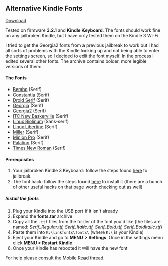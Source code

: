 ## Alternative Kindle Fonts

[Download](https://github.com/gmask/alternative-kindle-fonts/archive/v1.0.zip)

Tested on firmware **3.2.1** and **Kindle Keyboard**. The fonts should work fine on any jailbroken Kindle, but I have only tested them on the Kindle 3 Wi-Fi.

I tried to get the Georgia2 fonts from a previous jailbreak to work but I had all sorts of problems with the Kindle locking up and not being able to enter the settings screen, so I decided to edit the font myself. In the process I edited several other fonts. The archive contains bolder, more legible versions of them:

#### The Fonts
- [Bembo](https://github.com/gmask/alternative-kindle-fonts/blob/master/screenshots/bembo.gif) (Serif)
- [Constantia](https://github.com/gmask/alternative-kindle-fonts/blob/master/screenshots/constantia.gif) (Serif)
- [Droid Serif](https://github.com/gmask/alternative-kindle-fonts/blob/master/screenshots/droidserif.gif) (Serif)
- [Georgia](https://github.com/gmask/alternative-kindle-fonts/blob/master/screenshots/georgia.gif) (Serif)
- [Georgia2](https://github.com/gmask/alternative-kindle-fonts/blob/master/screenshots/georgia2.gif) (Serif)
- [ITC New Baskerville](https://github.com/gmask/alternative-kindle-fonts/blob/master/screenshots/baskerville.gif) (Serif)
- [Linux Biolinum](https://github.com/gmask/alternative-kindle-fonts/blob/master/screenshots/biolinum.gif) (Sans-serif)
- [Linux Libertine](https://github.com/gmask/alternative-kindle-fonts/blob/master/screenshots/libertine.gif) (Serif)
- [Miller](https://github.com/gmask/alternative-kindle-fonts/blob/master/screenshots/miller.gif) (Serif)
- [Minion Pro](https://github.com/gmask/alternative-kindle-fonts/blob/master/screenshots/minionpro.gif) (Serif)
- [Palatino](https://github.com/gmask/alternative-kindle-fonts/blob/master/screenshots/palatino.gif) (Serif)
- [Times New Roman](https://github.com/gmask/alternative-kindle-fonts/blob/master/screenshots/timesnewroman.gif) (Serif)

#### Prerequisites
1.  Your jailbroken Kindle 3 Keyboard: follow the steps found [here](http://yifan.lu/p/kindle-jailbreak) to jailbreak.
2.  The font hack: follow the steps found [here](http://www.mobileread.com/forums/showthread.php?t=88004) to install it (there are a bunch of other useful hacks on that page worth checking out as well)

##### Install the fonts
1.  Plug your Kindle into the USB port if it isn't already
2.  Expand the **fonts.tar** archive
3.  Copy all the `.ttf` files from the folder of the font you'd like (the files are named: _Serif\_Regular.ttf, Serif\_Italic.ttf, Serif\_Bold.ttf, Serif\_BoldItalic.ttf_)
4.  Paste them into `K:\linkfonts\fonts\` (where `K:\` is your Kindle)
5.  Eject your Kindle and go to **MENU > Settings**. Once in the settings menu click **MENU > Restart Kindle**
6.  Once your Kindle has rebooted it will have the new font

For help please consult the [Mobile Read thread](http://www.mobileread.com/forums/showthread.php?t=145517).